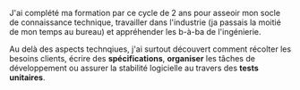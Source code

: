 J'ai complété ma formation par ce cycle de 2 ans pour asseoir mon socle de connaissance technique, travailler dans l'industrie
(ja passais la moitié de mon temps au bureau) et appréhender les b-à-ba de l'ingénierie. 

Au delà des aspects technqiues, j'ai surtout découvert comment récolter les besoins clients, écrire des **spécifications**,
**organiser** les tâches de développement ou assurer la stabilité logicielle au travers des **tests unitaires**.
